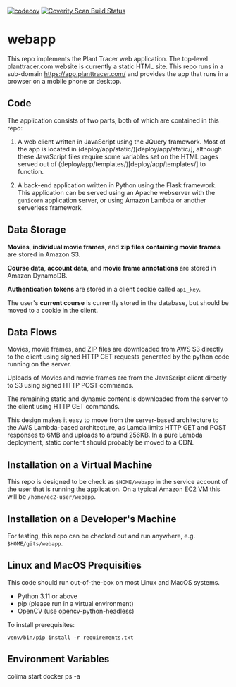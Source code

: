 [![codecov](https://codecov.io/gh/Plant-Tracer/webapp/graph/badge.svg?token=YRMITDBBJ1)](https://codecov.io/gh/Plant-Tracer/webapp)
<a href="https://scan.coverity.com/projects/plant-tracer-webapp">
  <img alt="Coverity Scan Build Status"
       src="https://scan.coverity.com/projects/29728/badge.svg"/>
</a>
# webapp
This repo implements the Plant Tracer web application.  The top-level planttracer.com website is currently a static HTML site. This repo runs in a sub-domain https://app.planttracer.com/ and provides the app that runs in a browser on a mobile phone or desktop.

Code
----

The application consists of two parts, both of which are contained in this repo:

1. A web client written in JavaScript using the JQuery framework. Most of the app is located in (deploy/app/static/)[deploy/app/static/], although these JavaScript files require some variables set on the HTML pages served out of (deploy/app/templates/)[deploy/app/templates/] to function.

2. A back-end application written in Python using the Flask framework. This application can be served using an Apache webserver with the `gunicorn` application server, or using Amazon Lambda or another serverless framework.

Data Storage
------------
**Movies**, **individual movie frames**, and **zip files containing movie frames** are stored in Amazon S3.

**Course data**, **account data**, and **movie frame annotations** are stored in Amazon DynamoDB.

**Authentication tokens** are stored in a client cookie called `api_key`.

The user's **current course** is currently stored in the database, but should be moved to a cookie in the client.

Data Flows
----------

Movies, movie frames, and ZIP files are downloaded from AWS S3 directly to the client using signed HTTP GET requests generated by the python code running on the server.

Uploads of Movies and movie frames are from the JavaScript client directly to S3 using signed HTTP POST commands.

The remaining static and dynamic content is downloaded from the server to the client using HTTP GET commands.

This design makes it easy to move from the server-based architecture to the AWS Lambda-based architecture, as Lamda limits HTTP GET and POST responses to 6MB and uploads to around 256KB. In a pure Lambda deployment, static content should probably be moved to a CDN.

Installation on a Virtual Machine
---------------------------------
This repo is designed to be check as `$HOME/webapp` in the service account of the user that is running the application. On a typical Amazon EC2 VM this will be `/home/ec2-user/webapp`.

Installation on a Developer's Machine
-------------------------------------
For testing, this repo can be checked out and run anywhere, e.g. `$HOME/gits/webapp`.


Linux and MacOS Prequisities
----------------------------
This code should run out-of-the-box on most Linux and MacOS systems.

- Python 3.11 or above
- pip (please run in a virtual environment)
- OpenCV (use opencv-python-headless)

To install prerequisites:

```
venv/bin/pip install -r requirements.txt
```

Environment Variables
---------------------


colima start
docker ps -a
